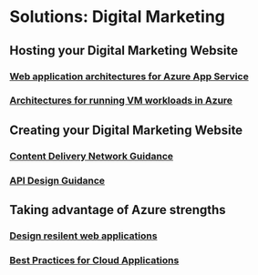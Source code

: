 # Solutions: Digital Marketing
## Hosting your Digital Marketing Website
### [Web application architectures for Azure App Service](https://docs.microsoft.com/azure/guidance/guidance-ra-app-service?toc=/azure/solutions/digital-marketing/toc.json?branch=peter/digital-marketing-pilot)
### [Architectures for running VM workloads in Azure](https://docs.microsoft.com/azure/guidance/guidance-ra-compute)
## Creating your Digital Marketing Website
### [Content Delivery Network Guidance](https://docs.microsoft.com/azure/best-practices-cdn)
### [API Design Guidance](https://docs.microsoft.com/en-us/azure/best-practices-api-design)
## Taking advantage of Azure strengths
### [Design resilent web applications](https://docs.microsoft.com/azure/guidance/guidance-resiliency-overview)
### [Best Practices for Cloud Applications](https://docs.microsoft.com/azure/best-practices-cdn)